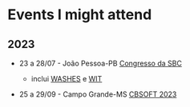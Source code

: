 # Events I might attend

## 2023

- 23 a 28/07 - João Pessoa-PB [Congresso da SBC](https://csbc.sbc.org.br/2023/)
  - inclui [WASHES](https://sites.google.com/view/washes2023/chamada-de-trabalhos?pli=1) e [WIT](https://csbc.sbc.org.br/2023/wit-women-in-information-technology/)  

- 25 a 29/09 - Campo Grande-MS [CBSOFT 2023](https://twitter.com/FronteirasES/status/1578323530563080192?s=20&t=zltAnTb3XazIj9TPszX7Iw)
